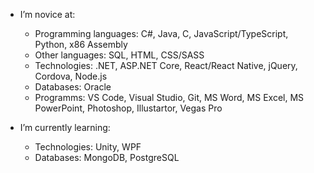 - I’m novice at:
  - Programming languages: C#, Java, C, JavaScript/TypeScript, Python, x86 Assembly 
  - Other languages: SQL, HTML, CSS/SASS
  - Technologies: .NET, ASP.NET Core, React/React Native, jQuery, Cordova, Node.js
  - Databases: Oracle
  - Programms: VS Code, Visual Studio, Git, MS Word, MS Excel, MS PowerPoint, Photoshop, Illustartor, Vegas Pro

- I’m currently learning:
  - Technologies: Unity, WPF
  - Databases: MongoDB, PostgreSQL
